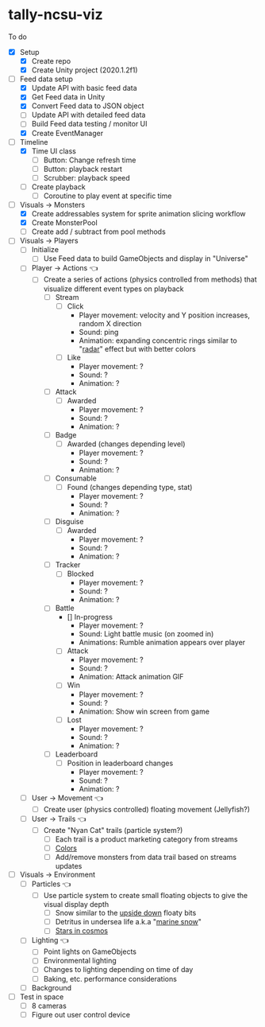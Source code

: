 # tally-ncsu-viz


To do
- [x] Setup
  - [x] Create repo
  - [x] Create Unity project (2020.1.2f1)
- [ ] Feed data setup
  - [x] Update API with basic feed data
  - [x] Get Feed data in Unity
  - [x] Convert Feed data to JSON object
  - [ ] Update API with detailed feed data
  - [ ] Build Feed data testing / monitor UI
  - [x] Create EventManager
- [ ] Timeline
  - [x] Time UI class
    - [ ] Button: Change refresh time
    - [ ] Button: playback restart
    - [ ] Scrubber: playback speed
  - [ ] Create playback 
    - [ ] Coroutine to play event at specific time
- [ ] Visuals -> Monsters
  - [x] Create addressables system for sprite animation slicing workflow
  - [x] Create MonsterPool
   - [ ] Create add / subtract from pool methods
- [ ] Visuals -> Players
  - [ ] Initialize
    - [ ] Use Feed data to build GameObjects and display in "Universe"
  - [ ] Player -> Actions 👈 
    - [ ] Create a series of actions (physics controlled from methods) that visualize different event types on playback
      - [ ] Stream
        - [ ] Click 
          - Player movement: velocity and Y position increases, random X direction
          - Sound: ping
          - Animation: expanding concentric rings similar to "[radar](https://www.provideocoalition.com/wp-content/uploads/Radar.gif)" effect but with better colors
        - [ ] Like
          - Player movement: ?
          - Sound: ?
          - Animation: ?
      - [ ] Attack
        - [ ] Awarded
          - Player movement: ?
          - Sound: ?
          - Animation: ?
      - [ ] Badge
        - [ ] Awarded (changes depending level)
          - Player movement: ?
          - Sound: ?
          - Animation: ?
      - [ ] Consumable
        - [ ] Found (changes depending type, stat)
          - Player movement: ?
          - Sound: ?
          - Animation: ?
      - [ ] Disguise
        - [ ] Awarded
          - Player movement: ?
          - Sound: ?
          - Animation: ?
      - [ ] Tracker
        - [ ] Blocked
          - Player movement: ?
          - Sound: ?
          - Animation: ? 
      - [ ] Battle
        - [] In-progress
          - Player movement: ?
          - Sound: Light battle music (on zoomed in)
          - Animations: Rumble animation appears over player
        - [ ] Attack
          - Player movement: ?
          - Sound: ?
          - Animation: Attack animation GIF
        - [ ] Win 
          - Player movement: ?
          - Sound: ?
          - Animation: Show win screen from game
        - [ ] Lost
          - Player movement: ?
          - Sound: ?
          - Animation: ? 
      - [ ] Leaderboard
        - [ ] Position in leaderboard changes
          - Player movement: ?
          - Sound: ?
          - Animation: ?   
  - [ ] User -> Movement 👈 
    - [ ] Create user (physics controlled) floating movement (Jellyfish?)
  - [ ] User -> Trails 👈 
    - [ ] Create "Nyan Cat" trails (particle system?)
      - [ ] Each trail is a product marketing category from streams
      - [ ] [Colors](https://github.com/sneakaway-studio/tally-api/blob/master/public/assets/css/sass/custom.scss)
      - [ ] Add/remove monsters from data trail based on streams updates
- [ ] Visuals -> Environment
  - [ ] Particles 👈
    - [ ] Use particle system to create small floating objects to give the visual display depth
      - [ ] Snow similar to the [upside down](https://www.youtube.com/watch?v=LwmnNzY7gdo&ab_channel=AmbientWorlds) floaty bits
      - [ ] Detritus in undersea life a.k.a "[marine snow](https://oceanservice.noaa.gov/facts/marinesnow.html)"
      - [ ] [Stars in cosmos](https://penningdownheart.files.wordpress.com/2018/03/stars-3000x2000-purple-cosmos-hd-7172.jpg)
  - [ ] Lighting 👈
    - [ ] Point lights on GameObjects
    - [ ] Environmental lighting
    - [ ] Changes to lighting depending on time of day
    - [ ] Baking, etc. performance considerations
  - [ ] Background
- [ ] Test in space
  - [ ] 8 cameras
  - [ ] Figure out user control device
